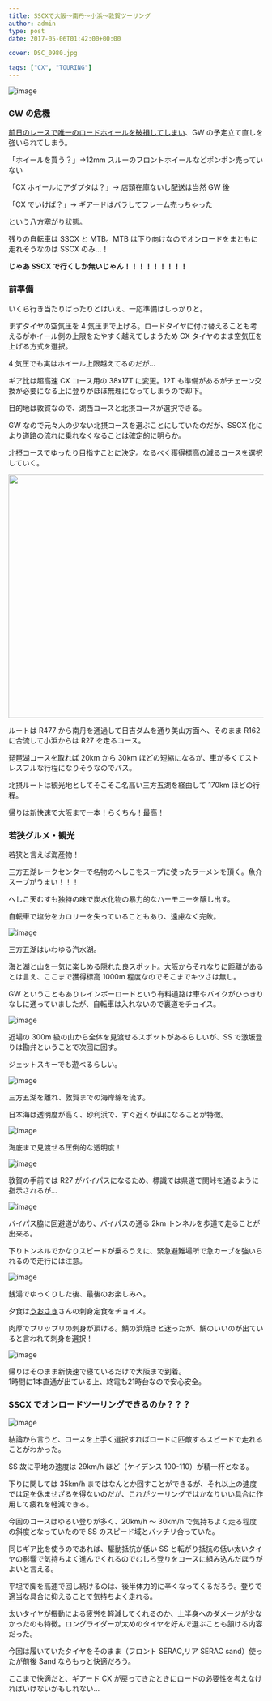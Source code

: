 ```yaml
---
title: SSCXで大阪～南丹～小浜～敦賀ツーリング
author: admin
type: post
date: 2017-05-06T01:42:00+00:00

cover: DSC_0980.jpg

tags: ["CX", "TOURING"]
---
```


![image](./DSC_0980.jpg)

### GW の危機

<a href="/2017/05/2017.html" target="_blank">前日のレースで唯一のロードホイールを破損してしまい</a>、GW の予定立て直しを強いられてしまう。

「ホイールを買う？」→12mm スルーのフロントホイールなどポンポン売っていない

「CX ホイールにアダプタは？」→ 店頭在庫ないし配送は当然 GW 後

「CX でいけば？」→ ギアードはバラしてフレーム売っちゃった

という八方塞がり状態。

残りの自転車は SSCX と MTB。MTB は下り向けなのでオンロードをまともに走れそうなのは SSCX のみ…！

**じゃあ SSCX で行くしか無いじゃん！！！！！！！！！**

### 前準備

いくら行き当たりばったりとはいえ、一応準備はしっかりと。

まずタイヤの空気圧を 4 気圧まで上げる。ロードタイヤに付け替えることも考えるがホイール側の上限をたやすく越えてしまうため CX タイヤのまま空気圧を上げる方式を選択。

4 気圧でも実はホイール上限越えてるのだが…

ギア比は超高速 CX コース用の 38x17T に変更。12T も準備があるがチェーン交換が必要になる上に登りがほぼ無理になってしまうので却下。

目的地は敦賀なので、湖西コースと北摂コースが選択できる。

GW なので元々人の少ない北摂コースを選ぶことにしていたのだが、SSCX 化により道路の流れに乗れなくなることは確定的に明らか。

北摂コースでゆったり目指すことに決定。なるべく獲得標高の減るコースを選択していく。

[<img border="0" height="480" src="https://map.yahooapis.jp/map/V1/static?appid=7tFXKn2xg64uWyHGG7apEBKEN5gU173ZW3bBUjsai53AY3B9hbn46dWALHnMtkoFU8ov&width=640&height=480&scalebar=ul&l=0,0,255,105,4,34.76858,135.45550,34.79111,135.42644,34.82167,135.42444,34.85239,135.41728,34.88381,135.42628,34.90081,135.44025,34.92336,135.44789,34.95308,135.45500,34.98267,135.47283,35.02411,135.48733,35.06414,135.45900,35.09092,135.45861,35.11344,135.46925,35.14750,135.49931,35.15986,135.51511,35.18586,135.51608,35.20353,135.53231,35.21189,135.55869,35.23139,135.57275,35.25933,135.56128,35.27478,135.55131,35.30822,135.55578,35.32831,135.56714,35.34489,135.58983,35.38489,135.59019,35.39575,135.58464,35.40233,135.61936,35.40228,135.66997,35.42581,135.68897,35.45119,135.70931,35.47703,135.74544,35.47828,135.79200,35.46258,135.86144,35.49422,135.90064,35.54786,135.91069,35.58411,135.90819,35.61083,135.89503,35.60728,135.92744,35.62269,135.97058,35.64722,136.07214&pins=34.76858,135.45550,,blue&ping=35.64722,136.07214,,red&mode=map" style="height: 480px; width: 640px;" width="640" />][1]

ルートは R477 から南丹を通過して日吉ダムを通り美山方面へ、そのまま R162 に合流して小浜からは R27 を走るコース。

琵琶湖コースを取れば 20km から 30km ほどの短縮になるが、車が多くてストレスフルな行程になりそうなのでパス。

北摂ルートは観光地としてそこそこ名高い三方五湖を経由して 170km ほどの行程。

帰りは新快速で大阪まで一本！らくちん！最高！

### 若狭グルメ・観光

若狭と言えば海産物！

三方五湖レークセンターで名物のへしこをスープに使ったラーメンを頂く。魚介スープがうまい！！！

へしこ天むすも独特の味で炭水化物の暴力的なハーモニーを醸し出す。

自転車で塩分をカロリーを失っていることもあり、遠慮なく完飲。

![image](./DSC_1000.jpg)

三方五湖はいわゆる汽水湖。

海と湖と山を一気に楽しめる隠れた良スポット。大阪からそれなりに距離があるとは言え、ここまで獲得標高 1000m 程度なのでそこまでキツさは無し。

GW ということもありレインボーロードという有料道路は車やバイクがひっきりなしに通っていましたが、自転車は入れないので裏道をチョイス。

![image](./DSC_0992.jpg)

近場の 300m 級の山から全体を見渡せるスポットがあるらしいが、SS で激坂登りは勘弁ということで次回に回す。

ジェットスキーでも遊べるらしい。

![image](./DSC_0997.jpg)

三方五湖を離れ、敦賀までの海岸線を流す。

<div class="separator" style="clear: both;">
  日本海は透明度が高く、砂利浜で、すぐ近くが山になることが特徴。
</div>

![image](./DSC_1001.jpg)

海底まで見渡せる圧倒的な透明度！

![image](./DSC_0996.jpg)

敦賀の手前では R27 がバイパスになるため、標識では県道で関峠を通るように指示されるが…

![image](./DSC_1002.jpg)

バイパス脇に回避道があり、バイパスの通る 2km トンネルを歩道で走ることが出来る。

下りトンネルでかなりスピードが乗るうえに、緊急避難場所で急カーブを強いられるので走行には注意。

![image](./DSC_1003.jpg)

銭湯でゆっくりした後、最後のお楽しみへ。

夕食は<a href="https://goo.gl/maps/WBEVpbshFqC2" target="_blank">うおさき</a>さんの刺身定食をチョイス。

肉厚でプリップリの刺身が頂ける。鯖の浜焼きと迷ったが、鯛のいいのが出ていると言われて刺身を選択！

![image](./DSC_1005.jpg)

<div class="separator" style="clear: both;">
</div>

<div class="separator" style="clear: both;">
</div>

<div class="separator" style="clear: both;">
  帰りはそのまま新快速で寝ているだけで大阪まで到着。
</div>

<div class="separator" style="clear: both;">
  1時間に1本直通が出ている上、終電も21時台なので安心安全。
</div>

<div class="separator" style="clear: both;">
</div>

<div class="separator" style="clear: both;">
</div>

### SSCX でオンロードツーリングできるのか？？？

![image](./DSC_0981.jpg)

結論から言うと、コースを上手く選択すればロードに匹敵するスピードで走れることがわかった。

SS 故に平地の速度は 29km/h ほど（ケイデンス 100-110）が精一杯となる。

下りに関しては 35km/h まではなんとか回すことができるが、それ以上の速度では足を休ませざるを得ないのだが、これがツーリングではかなりいい具合に作用して疲れを軽減できる。

今回のコースはゆるい登りが多く、20km/h ～ 30km/h で気持ちよく走る程度の斜度となっていたので SS のスピード域とバッチリ合っていた。

同じギア比を使うのであれば、駆動抵抗が低い SS と転がり抵抗の低い太いタイヤの影響で気持ちよく進んでくれるのでむしろ登りをコースに組み込んだほうがよいと言える。

平坦で脚を高速で回し続けるのは、後半体力的に辛くなってくるだろう。登りで適当な具合に抑えることで気持ちよく走れる。

太いタイヤが振動による疲労を軽減してくれるのか、上半身へのダメージが少なかったのも特徴。ロングライダーが太めのタイヤを好んで選ぶことも頷ける内容だった。

今回は履いていたタイヤをそのまま（フロント SERAC,リア SERAC sand）使ったが前後 Sand ならもっと快適だろう。

ここまで快適だと、ギアード CX が戻ってきたときにロードの必要性を考えなければいけないかもしれない…

<AmazonLinkBox url="http://www.amazon.co.jp/exec/obidos/ASIN/B00QHS8BQE/gensobunya-22/ref=nosim/" />

[1]: https://latlonglab.yahoo.co.jp/route/watch?id=640ae6ec2fbbc24f4ee241d39575d3f9 "敦賀ツーリング北摂コース - ルートラボ - LatLongLab"
